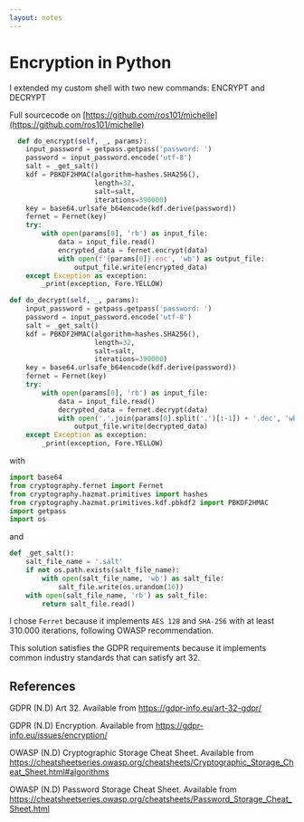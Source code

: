 ```yaml
---
layout: notes
---
```

# Encryption in Python

I extended my custom shell with two new commands: ENCRYPT and DECRYPT

Full sourcecode on [https://github.com/ros101/michelle](https://github.com/ros101/michelle)

```python
  def do_encrypt(self, _, params):
    input_password = getpass.getpass('password: ')
    password = input_password.encode('utf-8')
    salt = _get_salt()
    kdf = PBKDF2HMAC(algorithm=hashes.SHA256(),
                     length=32,
                     salt=salt,
                     iterations=390000)
    key = base64.urlsafe_b64encode(kdf.derive(password))
    fernet = Fernet(key)
    try:
        with open(params[0], 'rb') as input_file:
            data = input_file.read()
            encrypted_data = fernet.encrypt(data)
            with open(f'{params[0]}.enc', 'wb') as output_file:
                output_file.write(encrypted_data)
    except Exception as exception:
        _print(exception, Fore.YELLOW)

def do_decrypt(self, _, params):
    input_password = getpass.getpass('password: ')
    password = input_password.encode('utf-8')
    salt = _get_salt()
    kdf = PBKDF2HMAC(algorithm=hashes.SHA256(),
                     length=32,
                     salt=salt,
                     iterations=390000)
    key = base64.urlsafe_b64encode(kdf.derive(password))
    fernet = Fernet(key)
    try:
        with open(params[0], 'rb') as input_file:
            data = input_file.read()
            decrypted_data = fernet.decrypt(data)
            with open('.'.join(params[0].split('.')[:-1]) + '.dec', 'wb') as output_file:
                output_file.write(decrypted_data)
    except Exception as exception:
        _print(exception, Fore.YELLOW)
```

with

```python
import base64
from cryptography.fernet import Fernet
from cryptography.hazmat.primitives import hashes
from cryptography.hazmat.primitives.kdf.pbkdf2 import PBKDF2HMAC
import getpass
import os
```

and

```python
def _get_salt():
    salt_file_name = '.salt'
    if not os.path.exists(salt_file_name):
        with open(salt_file_name, 'wb') as salt_file:
            salt_file.write(os.urandom(16))
    with open(salt_file_name, 'rb') as salt_file:
        return salt_file.read()
```


I chose `Ferret` because it implements `AES 128` and `SHA-256` with at least 310.000 iterations, following OWASP recommendation.

This solution satisfies the GDPR requirements because it implements common industry standards that can satisfy art 32.

## References

GDPR (N.D) Art 32. Available from https://gdpr-info.eu/art-32-gdpr/

GDPR (N.D) Encryption. Available from https://gdpr-info.eu/issues/encryption/

OWASP (N.D) Cryptographic Storage Cheat Sheet. Available from https://cheatsheetseries.owasp.org/cheatsheets/Cryptographic_Storage_Cheat_Sheet.html#algorithms

OWASP (N.D) Password Storage Cheat Sheet. Available from https://cheatsheetseries.owasp.org/cheatsheets/Password_Storage_Cheat_Sheet.html
